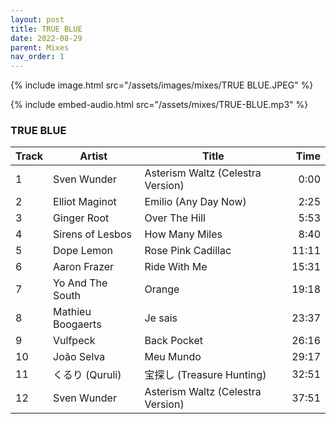 ```yaml
---
layout: post
title: TRUE BLUE
date: 2022-08-29
parent: Mixes
nav_order: 1
---
```

{% include image.html src="/assets/images/mixes/TRUE BLUE.JPEG" %}

{% include embed-audio.html src="/assets/mixes/TRUE-BLUE.mp3" %}

### TRUE BLUE

|Track|Artist|Title|Time|
|-|-|----------------|-:|
|1 |Sven Wunder |Asterism Waltz (Celestra Version) |0:00 |
|2 | Elliot Maginot | Emilio (Any Day Now) | 2:25 |
|3 | Ginger Root | Over The Hill | 5:53 |
|4 | Sirens of Lesbos | How Many Miles | 8:40 |
|5 | Dope Lemon | Rose Pink Cadillac | 11:11 |
|6 | Aaron Frazer | Ride With Me | 15:31 |
|7 | Yo And The South | Orange | 19:18 |
|8 | Mathieu Boogaerts | Je sais | 23:37 |
|9 | Vulfpeck | Back Pocket | 26:16 |
|10 | João Selva | Meu Mundo | 29:17 |
|11 |くるり (Quruli) | 宝探し (Treasure Hunting) | 32:51 |
|12 | Sven Wunder | Asterism Waltz (Celestra Version) | 37:51 |
